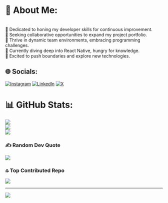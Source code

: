 # 💫 About Me:
<br>🔭 Dedicated to honing my developer skills for continuous improvement.<br>👯 Seeking collaborative opportunities to expand my project portfolio.<br>🤝 Thrive in dynamic team environments, embracing programming challenges.<br>🌱 Currently diving deep into React Native, hungry for knowledge.<br>🚀 Excited to push boundaries and explore new technologies.<br>


## 🌐 Socials:
[![Instagram](https://img.shields.io/badge/Instagram-%23E4405F.svg?logo=Instagram&logoColor=white)](https://instagram.com/https://www.instagram.com/mohsina__parveen/?igsh=MWN5cThwa3JzNWl6bA%3D%3D&utm_source=qr) [![LinkedIn](https://img.shields.io/badge/LinkedIn-%230077B5.svg?logo=linkedin&logoColor=white)](https://linkedin.com/in/https://www.linkedin.com/in/mohsina-parveen-577367203/) [![X](https://img.shields.io/badge/X-black.svg?logo=X&logoColor=white)](https://x.com/https://twitter.com/notmohsina) 
# 📊 GitHub Stats:
![](https://github-readme-stats.vercel.app/api?username=mohsina21&theme=nightowl&hide_border=false&include_all_commits=true&count_private=true)<br/>
![](https://github-readme-streak-stats.herokuapp.com/?user=mohsina21&theme=nightowl&hide_border=false)<br/>
![](https://github-readme-stats.vercel.app/api/top-langs/?username=mohsina21&theme=nightowl&hide_border=false&include_all_commits=true&count_private=true&layout=compact)

### ✍️ Random Dev Quote
![](https://quotes-github-readme.vercel.app/api?type=vetical&theme=tokyonight)

### 🔝 Top Contributed Repo
![](https://github-contributor-stats.vercel.app/api?username=mohsina21&limit=5&theme=tokyonight&combine_all_yearly_contributions=true)

---
[![](https://visitcount.itsvg.in/api?id=mohsina21&icon=2&color=10)](https://visitcount.itsvg.in)

<!-- Proudly created with GPRM ( https://gprm.itsvg.in ) -->
